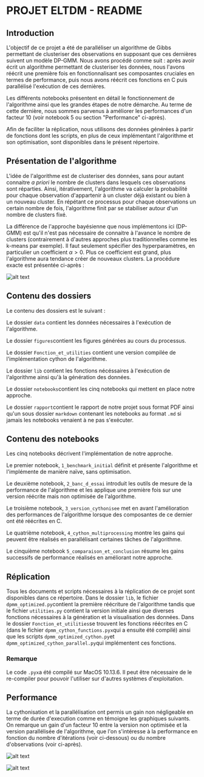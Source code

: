 # PROJET ELTDM - README


## Introduction

L'objectif de ce projet a été de paralléliser un algorithme de Gibbs permettant de clusteriser des observations en supposant que ces dernières suivent un modèle DP-GMM. Nous avons procédé comme suit : après avoir écrit un algorithme permettant de clusteriser les données, nous l'avons réécrit une première fois en fonctionnalisant ses composantes cruciales en termes de performance, puis nous avons réécrit ces fonctions en C puis parallélisé l'exécution de ces dernières. 

Les différents notebooks présentent en détail le fonctionnement de l'algorithme ainsi que les grandes étapes de notre démarche.  Au terme de cette dernière, nous sommes parvenus à améliorer les performances d'un facteur 10 (voir notebook 5 ou section "Performance" ci-après).

Afin de faciliter la réplication, nous utilisons des données générées à partir de fonctions dont les scripts, en plus de ceux implémentant l'algorithme et son optimisation, sont disponibles dans le présent répertoire. 

## Présentation de l'algorithme

L'idée de l'algorithme est de clusteriser des données, sans pour autant connaitre <i> a priori </i> le nombre de clusters dans lesquels ces observations sont réparties. Ainsi, itérativement, l'algorithme va calculer la probabilité pour chaque observation d'appartenir à un cluster déjà existant ou bien à un nouveau cluster. En répétant ce processus pour chaque observations un certain nombre de fois, l'algorithme finit par se stabiliser autour d'un nombre de clusters fixé. 

La différence de l'approche bayésienne que nous implémentons ici (DP-GMM) est qu'il n'est pas nécessaire de connaitre à l'avance le nombre de clusters (contrairement à d'autres approches plus traditionnelles comme les k-means par exemple). Il faut seulement spécifier des hyperparamètres, en particulier un coefficient $\alpha > 0$. Plus ce coefficient est grand, plus l'algorithme aura tendance  créer de nouveaux clusters. La procédure exacte est présentée ci-après :

![alt text](https://github.com/hugothimonier/DPMM_optimization/blob/master/figures/algorithm.png)


## Contenu des dossiers

Le contenu des dossiers est le suivant : 

Le dossier ```data``` contient les données nécessaires à l'exécution de l'algorithme. 

Le dossier ```figures```contient les figures générées au cours du processus. 

Le dossier ```Fonction_et_utilities``` contient une version compilée de l'implémentation cython de l'algorithme. 

Le dossier ```lib``` contient les fonctions nécéssaires à l'exécution de l'algorithme ainsi qu'à la génération des données. 

Le dossier ```notebooks```contient les cinq notebooks qui mettent en place notre approche. 

Le dossier ```rapport```contient le rapport de notre projet sous format PDF ainsi qu'un sous dossier ```markdown``` contenant les notebooks au format ```.md``` si jamais les notebooks venaient à ne pas s'exécuter.

## Contenu des notebooks

Les cinq notebooks décrivent l'implémentation de notre approche. 

Le premier notebook, ```1_benchmark_initial``` définit et présente l'algorithme et l'implémente de manière naïve, sans optimisation.

Le deuxième notebook, ```2_banc_d_essai``` introduit les outils de mesure de la performance de l'algorithme et les applique une première fois sur une version réécrite mais non optimisée de l'algorithme.

Le troisième notebook, ```3_version_cythonisee``` met en avant l'amélioration des performances de l'algorithme lorsque des composantes de ce dernier ont été réécrites en C.

Le quatrième notebook, ```4_cython_multiprocessing``` montre les gains qui peuvent être réalisés en parallélisant certaines tâches de l'algorithme.

Le cinquième notebook ```5_comparaison_et_conclusion``` résume les gains successifs de performance réalisés en améliorant notre approche. 

## Réplication

Tous les documents et scripts nécessaires à la réplication de ce projet sont disponibles dans ce répertoire. Dans le dossier ```lib```, le fichier ```dpmm_optimized.py```contient la première réécriture de l'algorithme tandis que le fichier ```utilities.py``` contient la version initiale ainsi que diverses fonctions nécessaires à la génération et la visualisation des données. Dans le dossier ```Fonction_et_utilities```se trouvent les fonctions réécrites en C (dans le fichier ```dpmm_cython_functions.pyx```qui a ensuite été compilé) ainsi que les scripts ```dpmm_optimized_cython.py```et ```dpmm_optimized_cython_parallel.py```qui implémentent ces fonctions. 

### Remarque

Le code ```.pyx```a été compilé sur MacOS 10.13.6. Il peut être nécessaire de le re-compiler pour pouvoir l'utiliser sur d'autres systèmes d'exploitation. 

## Performance

La cythonisation et la parallélisation ont permis un gain non négligeable en terme de durée d'execution comme en témoigne les graphiques suivants. On remarque un gain d'un facteur 10 entre la version non optimisée et la version parallélisée de l'algorithme, que l'on s'intéresse à la performance en fonction du nombre d'itérations (voir ci-dessous) ou du nombre d'observations (voir ci-après).

![alt text](https://github.com/hugothimonier/DPMM_optimization/blob/master/figures/iterations_comparison.png)

![alt text](https://github.com/hugothimonier/DPMM_optimization/blob/master/figures/observations_comparison.png)

